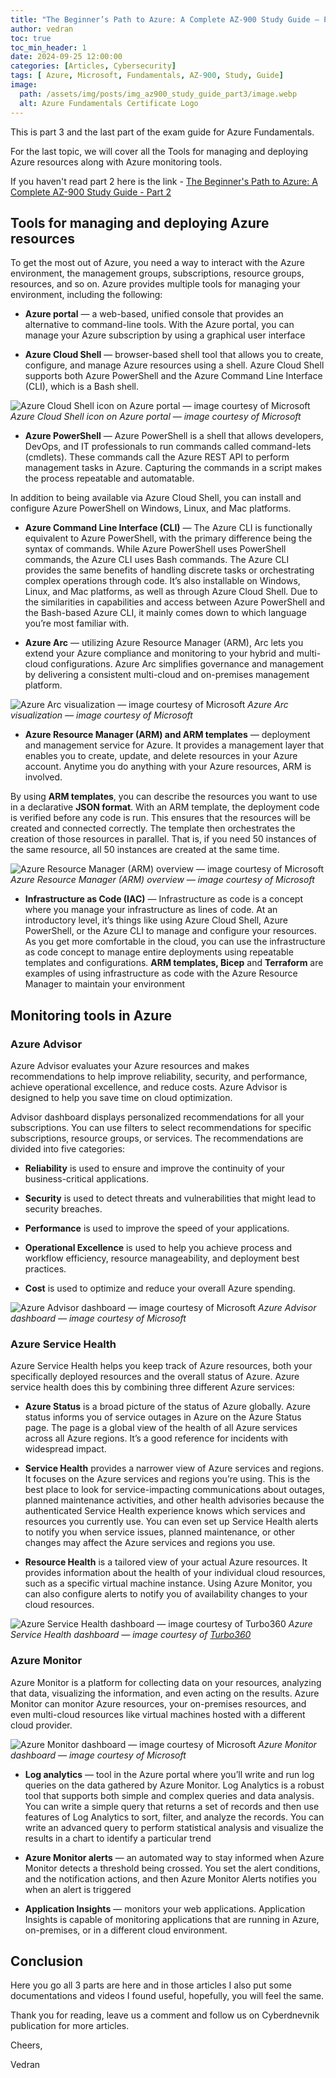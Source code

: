 ```yaml
---
title: "The Beginner’s Path to Azure: A Complete AZ-900 Study Guide — Part 3"
author: vedran
toc: true
toc_min_header: 1
date: 2024-09-25 12:00:00
categories: [Articles, Cybersecurity]
tags: [ Azure, Microsoft, Fundamentals, AZ-900, Study, Guide]
image:
  path: /assets/img/posts/img_az900_study_guide_part3/image.webp
  alt: Azure Fundamentals Certificate Logo
---
```


This is part 3 and the last part of the exam guide for Azure Fundamentals.

For the last topic, we will cover all the Tools for managing and deploying Azure resources along with Azure monitoring tools.

If you haven't read part 2 here is the link - [The Beginner's Path to Azure: A Complete AZ-900 Study Guide - Part 2 ](https://cyberdnevnik.github.io/posts/az900-study-guide-part-2/)

## Tools for managing and deploying Azure resources

To get the most out of Azure, you need a way to interact with the Azure environment, the management groups, subscriptions, resource groups, resources, and so on. Azure provides multiple tools for managing your environment, including the following:

* **Azure portal** — a web-based, unified console that provides an alternative to command-line tools. With the Azure portal, you can manage your Azure subscription by using a graphical user interface
    
* **Azure Cloud Shell** — browser-based shell tool that allows you to create, configure, and manage Azure resources using a shell. Azure Cloud Shell supports both Azure PowerShell and the Azure Command Line Interface (CLI), which is a Bash shell.

![Azure Cloud Shell icon on Azure portal — image courtesy of Microsoft](/assets/img/posts/img_az900_study_guide_part3/cloudshell.png)
*Azure Cloud Shell icon on Azure portal — image courtesy of Microsoft*

* **Azure PowerShell** — Azure PowerShell is a shell that allows developers, DevOps, and IT professionals to run commands called command-lets (cmdlets). These commands call the Azure REST API to perform management tasks in Azure. Capturing the commands in a script makes the process repeatable and automatable.

In addition to being available via Azure Cloud Shell, you can install and configure Azure PowerShell on Windows, Linux, and Mac platforms.

* **Azure Command Line Interface (CLI)** — The Azure CLI is functionally equivalent to Azure PowerShell, with the primary difference being the syntax of commands. While Azure PowerShell uses PowerShell commands, the Azure CLI uses Bash commands. The Azure CLI provides the same benefits of handling discrete tasks or orchestrating complex operations through code. It’s also installable on Windows, Linux, and Mac platforms, as well as through Azure Cloud Shell. Due to the similarities in capabilities and access between Azure PowerShell and the Bash-based Azure CLI, it mainly comes down to which language you’re most familiar with.

* **Azure Arc** — utilizing Azure Resource Manager (ARM), Arc lets you extend your Azure compliance and monitoring to your hybrid and multi-cloud configurations. Azure Arc simplifies governance and management by delivering a consistent multi-cloud and on-premises management platform.

![Azure Arc visualization — image courtesy of Microsoft](/assets/img/posts/img_az900_study_guide_part3/azurearc.png)
*Azure Arc visualization — image courtesy of Microsoft*

* **Azure Resource Manager (ARM) and ARM templates** — deployment and management service for Azure. It provides a management layer that enables you to create, update, and delete resources in your Azure account. Anytime you do anything with your Azure resources, ARM is involved. 

By using **ARM templates**, you can describe the resources you want to use in a declarative **JSON format**. With an ARM template, the deployment code is verified before any code is run. This ensures that the resources will be created and connected correctly. The template then orchestrates the creation of those resources in parallel. That is, if you need 50 instances of the same resource, all 50 instances are created at the same time.

![Azure Resource Manager (ARM) overview — image courtesy of Microsoft](/assets/img/posts/img_az900_study_guide_part3/arm.png)
*Azure Resource Manager (ARM) overview — image courtesy of Microsoft*

* **Infrastructure as Code (IAC)** — Infrastructure as code is a concept where you manage your infrastructure as lines of code. At an introductory level, it’s things like using Azure Cloud Shell, Azure PowerShell, or the Azure CLI to manage and configure your resources. As you get more comfortable in the cloud, you can use the infrastructure as code concept to manage entire deployments using repeatable templates and configurations. **ARM templates, Bicep** and **Terraform** are examples of using infrastructure as code with the Azure Resource Manager to maintain your environment

## Monitoring tools in Azure

### Azure Advisor

Azure Advisor evaluates your Azure resources and makes recommendations to help improve reliability, security, and performance, achieve operational excellence, and reduce costs. Azure Advisor is designed to help you save time on cloud optimization.

Advisor dashboard displays personalized recommendations for all your subscriptions. You can use filters to select recommendations for specific subscriptions, resource groups, or services. The recommendations are divided into five categories:

* **Reliability** is used to ensure and improve the continuity of your business-critical applications.

* **Security** is used to detect threats and vulnerabilities that might lead to security breaches.

* **Performance** is used to improve the speed of your applications.

* **Operational Excellence** is used to help you achieve process and workflow efficiency, resource manageability, and deployment best practices.

* **Cost** is used to optimize and reduce your overall Azure spending.

![Azure Advisor dashboard — image courtesy of Microsoft](/assets/img/posts/img_az900_study_guide_part3/advisor.png)
*Azure Advisor dashboard — image courtesy of Microsoft*

### Azure Service Health

Azure Service Health helps you keep track of Azure resources, both your specifically deployed resources and the overall status of Azure. Azure service health does this by combining three different Azure services:

* **Azure Status** is a broad picture of the status of Azure globally. Azure status informs you of service outages in Azure on the Azure Status page. The page is a global view of the health of all Azure services across all Azure regions. It’s a good reference for incidents with widespread impact.

* **Service Health** provides a narrower view of Azure services and regions. It focuses on the Azure services and regions you’re using. This is the best place to look for service-impacting communications about outages, planned maintenance activities, and other health advisories because the authenticated Service Health experience knows which services and resources you currently use. You can even set up Service Health alerts to notify you when service issues, planned maintenance, or other changes may affect the Azure services and regions you use.

* **Resource Health** is a tailored view of your actual Azure resources. It provides information about the health of your individual cloud resources, such as a specific virtual machine instance. Using Azure Monitor, you can also configure alerts to notify you of availability changes to your cloud resources.

![Azure Service Health dashboard — image courtesy of Turbo360](/assets/img/posts/img_az900_study_guide_part3/servicehealth.png)
*Azure Service Health dashboard — image courtesy of [Turbo360](https://turbo360.com/blog/azure-health-monitoring)*

### Azure Monitor

Azure Monitor is a platform for collecting data on your resources, analyzing that data, visualizing the information, and even acting on the results. Azure Monitor can monitor Azure resources, your on-premises resources, and even multi-cloud resources like virtual machines hosted with a different cloud provider.

![Azure Monitor dashboard — image courtesy of Microsoft](/assets/img/posts/img_az900_study_guide_part3/monitor.png)
*Azure Monitor dashboard — image courtesy of Microsoft*

* **Log analytics** — tool in the Azure portal where you’ll write and run log queries on the data gathered by Azure Monitor. Log Analytics is a robust tool that supports both simple and complex queries and data analysis. You can write a simple query that returns a set of records and then use features of Log Analytics to sort, filter, and analyze the records. You can write an advanced query to perform statistical analysis and visualize the results in a chart to identify a particular trend

* **Azure Monitor alerts** — an automated way to stay informed when Azure Monitor detects a threshold being crossed. You set the alert conditions, and the notification actions, and then Azure Monitor Alerts notifies you when an alert is triggered

* **Application Insights** — monitors your web applications. Application Insights is capable of monitoring applications that are running in Azure, on-premises, or in a different cloud environment.



## Conclusion

Here you go all 3 parts are here and in those articles I also put some documentations and videos I found useful, hopefully, you will feel the same.

Thank you for reading, leave us a comment and follow us on Cyberdnevnik publication for more articles.

Cheers,

Vedran
